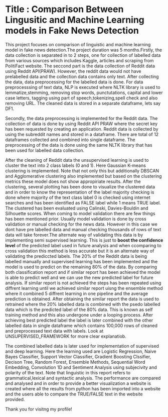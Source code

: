 # Title : Comparison Between Lingusitic and Machine Learning models in Fake News Detection

This project focuses on comparison of linguistic and machine learning model in fake news detection.The project duration was 5 months.Firstly, the data collection is separated in to 2 steps, one for collection of labelled data from various sources which includes Kaggle, articles and scraping from PolitiFact website. The seccond part is the data collection of Reddit data using Reddit API(PRAW). However, the reddit data would not have prelabelled data and the collection data contains only text. After collecting the data, data preprocessing for the labelled data is done. For data preprocesssing of text data, NLP is executed where NLTK library is used to lemmatize,stemming, removing stop words, punctutations, capital and lower case letters, tagging using part of speech,tokenizing,spell check and also removing URL. The cleaned data is stored in a separate dataframe, lets say DF1.

Secondly, the data preprocessing is implemented for the Reddit data. The collection of data is done by using Reddit API PRAW where the secret key has been requested by creating an application. Reddit data is collected by using the subreddit names and stored in a dataframe. There are total of 12 dataframes collected and combined into single dataframe. The preprocessing of the data is done using the same NLTK library that has been used for labelled data collection.

After the cleaning of Reddit data the unsupervised learning is used to cluster the text into 2 class labels (0 and 1). Here Gaussian K-means clustering is implemented. Note that not only this but additionally DBSCAN and Agglomerative clustering also implemented but based on the clustering metrics these model does not show appropiriate results. After the clustering, several plotting has been done to visualize the clustered data and in order to know the representation of the label majority checking is done where majority of the text class label 0 is checked using internet searches and has been identified as FALSE label while 1 means TRUE label. The clustered has been evaluated using Calinski, Davies-Bouldin and Silhouette scores. When coming to model validation there are few things has been mentioned prior. Usually model validation is done by cross validation or manual checking for the news data. However in this case we dont have pre labelled data and manual checking thousands of rows of text data will take forever.The alternate way of validating this data is by implementing semi supervised learning. This is just to **boost the confidence level** of the predicted label used in future analysis and when ccomparing to cross validation this method is less accurate but it is an alternate way of validating the prediccted labels. The 20% of the Reddit data is being labelled manually and supervised learning has been implemented and the model is used to predict on the remaining 80% of the data. By comparing both classification report and if similar report has been achieved the model is able to predict well and we can use the new predicted label for future analysis. If similar report is not achieved the steps has been repeated using diffrent learning until we achieved similar report uisng the ensemble method where it combined 5 diffrent learning in one pipeline and the average prediction is obtained. After obtaining the similar report the data is used to retrained where the 20% labelled data is combined with the psedo labelled data which is the predicted label of the 80% data. This is known as self training method and this also undergone under a looping process. After achieving best predicted label the label is later combined with the other labelled data in single dataframe which contains 100,000 rows of cleaned and preprocessed text data with labels. Look at UNSUPERVISED_FRAMEWORK for more clear explanatiob.

The combined labelled data is later used for implementation of supervised and deep learning. Here the learning used are Logistic Regression, Naive Bayes Classifier, Support Vector Classifier, Gradient Boosting Clssifier, Decison Tree, Random Forest, Ensemble Methods, Sequential Word Embedding, Convolution 1D and Sentiment Analysis using subjecivity and polarity of the text. Note that linguistic in this report refers to grammatical,lexical and syntactic analysis. The performance are compared and analysed and in order to provide a better visualization a website is created where all the results from python has been imported into a website and the users able to compare the TRUE/FALSE text in the website provided.

Thank you for visitng my profile!
